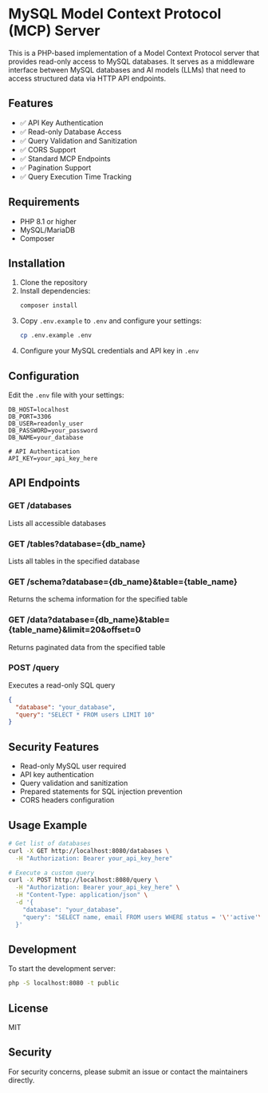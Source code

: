# MySQL Model Context Protocol (MCP) Server

This is a PHP-based implementation of a Model Context Protocol server that provides read-only access to MySQL databases. It serves as a middleware interface between MySQL databases and AI models (LLMs) that need to access structured data via HTTP API endpoints.

## Features

- ✅ API Key Authentication
- ✅ Read-only Database Access
- ✅ Query Validation and Sanitization
- ✅ CORS Support
- ✅ Standard MCP Endpoints
- ✅ Pagination Support
- ✅ Query Execution Time Tracking

## Requirements

- PHP 8.1 or higher
- MySQL/MariaDB
- Composer

## Installation

1. Clone the repository
2. Install dependencies:
   ```bash
   composer install
   ```
3. Copy `.env.example` to `.env` and configure your settings:
   ```bash
   cp .env.example .env
   ```
4. Configure your MySQL credentials and API key in `.env`

## Configuration

Edit the `.env` file with your settings:

```env
DB_HOST=localhost
DB_PORT=3306
DB_USER=readonly_user
DB_PASSWORD=your_password
DB_NAME=your_database

# API Authentication
API_KEY=your_api_key_here
```

## API Endpoints

### GET /databases
Lists all accessible databases

### GET /tables?database={db_name}
Lists all tables in the specified database

### GET /schema?database={db_name}&table={table_name}
Returns the schema information for the specified table

### GET /data?database={db_name}&table={table_name}&limit=20&offset=0
Returns paginated data from the specified table

### POST /query
Executes a read-only SQL query
```json
{
  "database": "your_database",
  "query": "SELECT * FROM users LIMIT 10"
}
```

## Security Features

- Read-only MySQL user required
- API key authentication
- Query validation and sanitization
- Prepared statements for SQL injection prevention
- CORS headers configuration

## Usage Example

```bash
# Get list of databases
curl -X GET http://localhost:8080/databases \
  -H "Authorization: Bearer your_api_key_here"

# Execute a custom query
curl -X POST http://localhost:8080/query \
  -H "Authorization: Bearer your_api_key_here" \
  -H "Content-Type: application/json" \
  -d '{
    "database": "your_database",
    "query": "SELECT name, email FROM users WHERE status = '\''active'\''"
  }'
```

## Development

To start the development server:

```bash
php -S localhost:8080 -t public
```

## License

MIT

## Security

For security concerns, please submit an issue or contact the maintainers directly.
